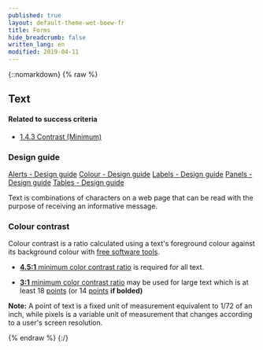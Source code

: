 ```yaml
---
published: true
layout: default-theme-wet-boew-fr
title: Forms
hide_breadcrumb: false
written_lang: en
modified: 2019-04-11
---
```

{::nomarkdown}
{% raw %}
<!-- Text -->
<div class="row">
	<div class="mrgn-lft-md mrgn-rght-md">
		<h2 id="text" class="page-header">Text</h2>
	</div>
	<div class="col-md-4 pull-right">
		<div class="panel panel-default">
			<div class="panel-heading">
				<h4 class="panel-title">Related to success criteria</h4>
			</div>
			<div class="panel-body">
				<ul class="list-unstyled">
					<li><a href="http://www.w3.org/TR/2012/NOTE-UNDERSTANDING-WCAG20-20120103/visual-audio-contrast-contrast.html" rel="external">1.4.3 Contrast (Minimum)</a></li>
				</ul>
			</div>
		</div>
		<div class="panel panel-info">
			<div class="panel-heading">
				<h3 class="panel-title">Design guide</h3>
			</div>
			<div class="list-group"><a href="../design/alerts-en.html" class="list-group-item">Alerts<span class="wb-inv"> - Design guide</span></a> <a href="../design/colour-en.html" class="list-group-item">Colour<span class="wb-inv"> - Design guide</span></a> <a href="../design/labels-en.html" class="list-group-item">Labels<span class="wb-inv"> - Design guide</span></a> <a href="../design/panels-en.html" class="list-group-item">Panels<span class="wb-inv"> - Design guide</span></a> <a href="../design/tables-en.html" class="list-group-item">Tables<span class="wb-inv"> - Design guide</span></a></div>
		</div>
	</div>
	<div class="mrgn-lft-md mrgn-rght-md">
		<p>Text is combinations of characters on a web page that can be read with the purpose of receiving an informative message.</p>
		<h3 id="ct">Colour contrast</h3>
		<p>Colour contrast is a ratio calculated using a text's foreground colour against its background colour with <a href="#links">free software tools</a>.</p>
		<ul>
			<li>
				<p><a href="http://www.w3.org/TR/2012/NOTE-WCAG20-TECHS-20120103/G18" rel="external"><strong>4.5:1</strong> minimum color contrast ratio</a> is required for all text.</p>
			</li>
			<li>
				<p><a href="http://www.w3.org/TR/2012/NOTE-WCAG20-TECHS-20120103/G18" rel="external"><strong>3:1</strong> minimum color contrast ratio</a> may be used for large text which is at least 18 <a href="#pts">points</a> (or 14 <a href="#pts">points</a> <strong>if bolded)</strong></p>
			</li>
		</ul>
		<div class="alert alert-info mrgn-tp-lg">
			<p id="pts"><strong>Note:</strong> A point of text is a fixed unit of measurement equivalent to 1/72 of an inch, while pixels is a variable unit of measurement that changes according to a user's screen resolution.</p>
		</div>
	</div>
</div>
{% endraw %}
{:/}
